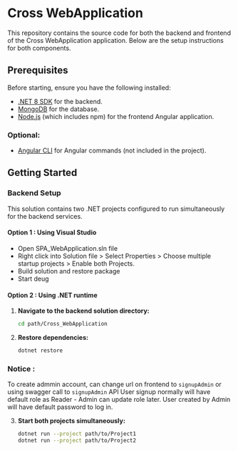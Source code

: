 # Cross WebApplication

This repository contains the source code for both the backend and frontend of the Cross WebApplication application. Below are the setup instructions for both components.

## Prerequisites

Before starting, ensure you have the following installed:
- [.NET 8 SDK](https://dotnet.microsoft.com/en-us/download/dotnet/8.0) for the backend.
- [MongoDB](https://www.mongodb.com/) for the database.
- [Node.js](https://nodejs.org/) (which includes npm) for the frontend Angular application.

### Optional:
- [Angular CLI](https://angular.io/cli) for Angular commands (not included in the project).

## Getting Started

### Backend Setup

This solution contains two .NET projects configured to run simultaneously for the backend services.

#### Option 1 : Using Visual Studio 
- Open SPA_WebApplication.sln file
- Right click into Solution file > Select Properties > Choose multiple startup projects > Enable both Projects.
- Build solution and restore package
- Start deug

#### Option 2 : Using .NET runtime
1. **Navigate to the backend solution directory:**
   ```bash
   cd path/Cross_WebApplication

2. **Restore dependencies:**
   ```bash
   dotnet restore

### Notice :
To create admmin account, can change url on frontend to `signupAdmin` or using swagger call to `signupAdmin` API
User signup normally will have default role as Reader - Admin can update role later. 
User created by Admin will have default password to log in.

3. **Start both projects simultaneously:**
   ```bash
   dotnet run --project path/to/Project1
   dotnet run --project path/to/Project2

